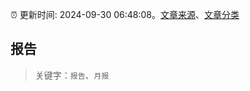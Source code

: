 :alarm_clock: 更新时间: 2024-09-30 06:48:08。[文章来源](/README.md)、[文章分类](/TAGS.md)

## 报告


> 关键字：`报告`、`月报`



